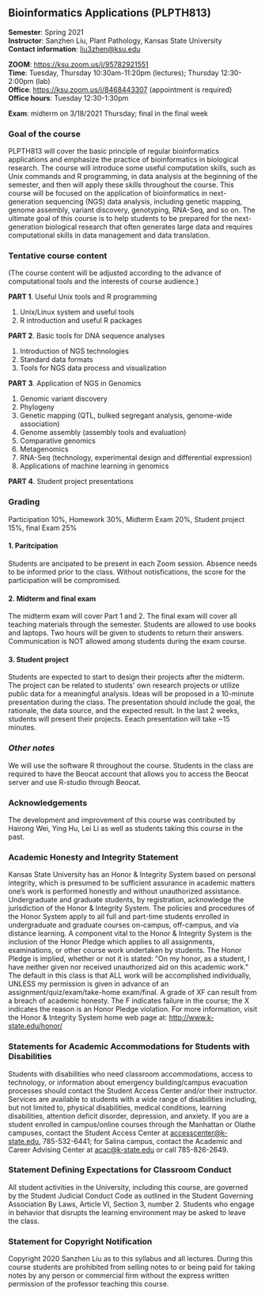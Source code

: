 ## Bioinformatics Applications (PLPTH813)

**Semester**: Spring 2021  
**Instructor**: Sanzhen Liu, Plant Pathology, Kansas State University  
**Contact information**: liu3zhen@ksu.edu

**ZOOM**:	https://ksu.zoom.us/j/95782921551  
**Time**:	  Tuesday, Thursday 10:30am-11:20pm (lectures); Thursday 12:30-2:00pm (lab)  
**Office**:	https://ksu.zoom.us/j/8468443307 (appointment is required)  
**Office hours**:	Tuesday 12:30-1:30pm  

**Exam**: midterm on 3/18/2021 Thursday; final in the final week  

### Goal of the course

PLPTH813 will cover the basic principle of regular bioinformatics applications and emphasize the practice of bioinformatics in biological research. The course will introduce some useful computation skills, such as Unix commands and R programming, in data analysis at the beginning of the semester, and then will apply these skills throughout the course. This course will be focused on the application of bioinformatics in next-generation sequencing (NGS) data analysis, including genetic mapping, genome assembly, variant discovery, genotyping, RNA-Seq, and so on. The ultimate goal of this course is to help students to be prepared for the next-generation biological research that often generates large data and requires computational skills in data management and data translation. 

### Tentative course content  

(The course content will be adjusted according to the advance of computational tools and the interests of course audience.)

**PART 1**. Useful Unix tools and R programming

1.	Unix/Linux system and useful tools
2.	R introduction and useful R packages

**PART 2**. Basic tools for DNA sequence analyses

1.	Introduction of NGS technologies
2.	Standard data formats
3.	Tools for NGS data process and visualization

**PART 3**. Application of NGS in Genomics

1.	Genomic variant discovery
2.	Phylogeny
3.	Genetic mapping (QTL, bulked segregant analysis, genome-wide association)
4.	Genome assembly (assembly tools and evaluation)
5.	Comparative genomics
6.	Metagenomics
7.	RNA-Seq (technology, experimental design and differential expression)
8.	Applications of machine learning in genomics

**PART 4**. Student project presentations

### Grading

Participation 10%, Homework 30%, Midterm Exam 20%, Student project 15%, final Exam 25%

#### 1. Paritcipation

Students are ancipated to be present in each Zoom session. Absence needs to be informed prior to the class. Without notisfications, the score for the participation will be compromised.  

#### 2. Midterm and final exam

The midterm exam will cover Part 1 and 2. The final exam will cover all teaching materials through the semester. Students are allowed to use books and laptops. Two hours will be given to students to return their answers. Communication is NOT allowed among students during the exam course.  

#### 3. Student project

Students are expected to start to design their projects after the midterm. The project can be related to students' own research projects or utilize public data for a meaningful analysis. Ideas will be proposed in a 10-minute presentation during the class. The presentation should include the goal, the rationale, the data source, and the expected result. In the last 2 weeks, students will present their projects. Eeach presentation will take ~15 minutes.  

### *Other notes*

We will use the software R throughout the course. Students in the class are required to have the Beocat account that allows you to access the Beocat server and use R-studio through Beocat.

### Acknowledgements  
The development and improvement of this course was contributed by Hairong Wei, Ying Hu, Lei Li as well as students taking this course in the past.  

### Academic Honesty and Integrity Statement
Kansas State University has an Honor & Integrity System based on personal integrity, which is presumed to be sufficient assurance in academic matters one’s work is performed honestly and without unauthorized assistance. Undergraduate and graduate students, by registration, acknowledge the jurisdiction of the Honor & Integrity System. The policies and procedures of the Honor System apply to all full and part-time students enrolled in undergraduate and graduate courses on-campus, off-campus, and via distance learning. A component vital to the Honor & Integrity System is the inclusion of the Honor Pledge which applies to all assignments, examinations, or other course work undertaken by students. The Honor Pledge is implied, whether or not it is stated: "On my honor, as a student, I have neither given nor received unauthorized aid on this academic work." The default in this class is that ALL work will be accomplished individually, UNLESS my permission is given in advance of an assignment/quiz/exam/take-home exam/final. A grade of XF can result from a breach of academic honesty. The F indicates failure in the course; the X indicates the reason is an Honor Pledge violation. For more information, visit the Honor & Integrity System home web page at: http://www.k-state.edu/honor/

### Statements for Academic Accommodations for Students with Disabilities
Students with disabilities who need classroom accommodations, access to technology, or information about emergency building/campus evacuation processes should contact the Student Access Center and/or their instructor.  Services are available to students with a wide range of disabilities including, but not limited to, physical disabilities, medical conditions, learning disabilities, attention deficit disorder, depression, and anxiety.  If you are a student enrolled in campus/online courses through the Manhattan or Olathe campuses, contact the Student Access Center at accesscenter@k-state.edu, 785-532-6441; for Salina campus, contact the Academic and Career Advising Center at acac@k-state.edu or call 785-826-2649.

### Statement Defining Expectations for Classroom Conduct
All student activities in the University, including this course, are governed by the Student Judicial Conduct Code as outlined in the Student Governing Association By Laws, Article VI, Section 3, number 2.  Students who engage in behavior that disrupts the learning environment may be asked to leave the class. 

### Statement for Copyright Notification
Copyright 2020 Sanzhen Liu as to this syllabus and all lectures.  During this course students are prohibited from selling notes to or being paid for taking notes by any person or commercial firm without the express written permission of the professor teaching this course. 

